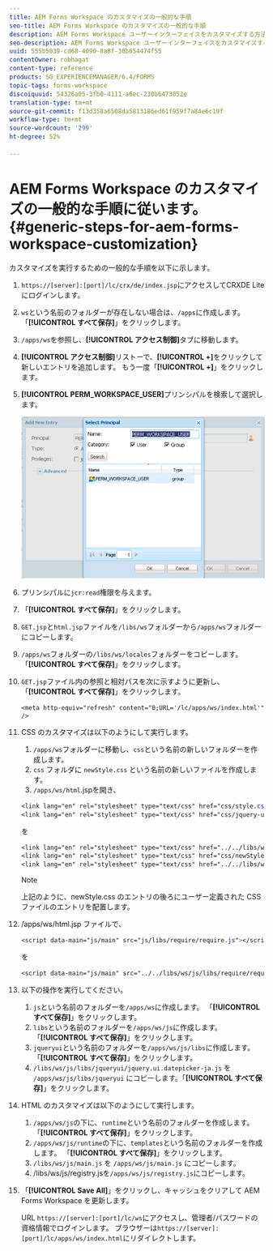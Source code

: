 ```yaml
---
title: AEM Forms Workspace のカスタマイズの一般的な手順
seo-title: AEM Forms Workspace のカスタマイズの一般的な手順
description: AEM Forms Workspace ユーザーインターフェイスをカスタマイズする方法。
seo-description: AEM Forms Workspace ユーザーインターフェイスをカスタマイズする方法。
uuid: 555b5039-cd68-4090-8a8f-30b654474f55
contentOwner: robhagat
content-type: reference
products: SG_EXPERIENCEMANAGER/6.4/FORMS
topic-tags: forms-workspace
discoiquuid: 54326a05-3fb0-4111-a6ec-230b6473052e
translation-type: tm+mt
source-git-commit: f13d358a6508da5813186ed61f959f7a84e6c19f
workflow-type: tm+mt
source-wordcount: '299'
ht-degree: 52%

---
```



# AEM Forms Workspace のカスタマイズの一般的な手順に従います。  {#generic-steps-for-aem-forms-workspace-customization}

カスタマイズを実行するための一般的な手順を以下に示します。

1. `https://[server]:[port]/lc/crx/de/index.jsp`にアクセスしてCRXDE Liteにログインします。
1. `ws`という名前のフォルダーが存在しない場合は、`/apps`に作成します。 「**[!UICONTROL すべて保存]**」をクリックします。
1. `/apps/ws`を参照し、**[!UICONTROL アクセス制御]**&#x200B;タブに移動します。
1. **[!UICONTROL アクセス制御]**&#x200B;リストーで、**[!UICONTROL +]**&#x200B;をクリックして新しいエントリを追加します。 もう一度「**[!UICONTROL +]**」をクリックします。
1. **[!UICONTROL PERM_WORKSPACE_USER]**&#x200B;プリンシパルを検索して選択します。

   ![HTML Workspace をカスタマイズするための汎用手順の一部として PERM_WORKSPACE_USER プリンシパルを選択します](assets/perm_workspace_user.png)

1. プリンシパルに`jcr:read`権限を与えます。
1. 「**[!UICONTROL すべて保存]**」をクリックします。
1. `GET.jsp`と`html.jsp`ファイルを`/libs/ws`フォルダーから`/apps/ws`フォルダーにコピーします。
1. `/apps/ws`フォルダーの`/libs/ws/locales`フォルダーをコピーします。 「**[!UICONTROL すべて保存]**」をクリックします。
1. `GET.jsp`ファイル内の参照と相対パスを次に示すように更新し、「**[!UICONTROL すべて保存]**」をクリックします。

   ```
   <meta http-equiv="refresh" content="0;URL='/lc/apps/ws/index.html'" />
   ```

1. CSS のカスタマイズは以下のようにして実行します。

   1. `/apps/ws`フォルダーに移動し、`css`という名前の新しいフォルダーを作成します。
   1. `css` フォルダに `newStyle.css` という名前の新しいファイルを作成します。
   1. `/apps/ws/html`.jspを開き、

   ```css
   <link lang="en" rel="stylesheet" type="text/css" href="css/style.css" />
   <link lang="en" rel="stylesheet" type="text/css" href="css/jquery-ui.css"/>
   ```

   を

   ```css
   <link lang="en" rel="stylesheet" type="text/css" href="../../libs/ws/css/style.css" />
   <link lang="en" rel="stylesheet" type="text/css" href="css/newStyle.css" />
   <link lang="en" rel="stylesheet" type="text/css" href="../../libs/ws/css/jquery-ui.css"/>
   ```

   >[!NOTE]
   >
   >上記のように、newStyle.css のエントリの後ろにユーザー定義された CSS ファイルのエントリを配置します。

1. /apps/ws/html.jsp ファイルで、

   ```css
   <script data-main="js/main" src="js/libs/require/require.js"></script>
   ```

   を

   ```css
   <script data-main="js/main" src="../../libs/ws/js/libs/require/require.js"></script>
   ```

1. 以下の操作を実行してください。

   1. `js`という名前のフォルダーを`/apps/ws`に作成します。 「**[!UICONTROL すべて保存]**」をクリックします。
   1. `libs`という名前のフォルダーを`/apps/ws/js`に作成します。 「**[!UICONTROL すべて保存]**」をクリックします。
   1. `jqueryui`という名前のフォルダーを`/apps/ws/js/libs`に作成します。 「**[!UICONTROL すべて保存]**」をクリックします。
   1. `/libs/ws/js/libs/jqueryui/jquery.ui.datepicker-ja.js` を `/apps/ws/js/libs/jqueryui` にコピーします。「**[!UICONTROL すべて保存]**」をクリックします。

1. HTML のカスタマイズは以下のようにして実行します。

   1. `/apps/ws/js`の下に、`runtime`という名前のフォルダーを作成します。 「**[!UICONTROL すべて保存]**」をクリックします。
   1. `/apps/ws/js/runtime`の下に、`templates`という名前のフォルダーを作成します。 「**[!UICONTROL すべて保存]**」をクリックします。
   1. `/libs/ws/js/main.js` を `/apps/ws/js/main.js` にコピーします。
   1. /libs/ws/js/registry.jsを`/apps/ws/js/registry.js`にコピーします。

1. 「**[!UICONTROL Save All]**」をクリックし、キャッシュをクリアして AEM Forms Workspace を更新します。

   URL `https://[server]:[port]/lc/ws`にアクセスし、管理者/パスワードの資格情報でログインします。 ブラウザーは`https://[server]:[port]/lc/apps/ws/index.html`にリダイレクトします。

